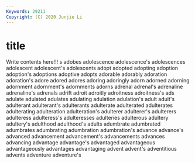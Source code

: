 ```yaml
---
Keywords: 29211
Copyright: (C) 2020 Junjie Li
---
```


# title

Write contents here!!!
s 
adobes 
adolescence 
adolescence's 
adolescences 
adolescent 
adolescent's
adolescents 
adopt 
adopted 
adopting 
adoption 
adoption's 
adoptions 
adoptive 
adopts 
adorable
adorably 
adoration 
adoration's 
adore 
adored 
adores 
adoring 
adoringly 
adorn 
adorned
adorning 
adornment 
adornment's 
adornments 
adorns 
adrenal 
adrenal's 
adrenaline 
adrenaline's 
adrenals
adrift 
adroit 
adroitly 
adroitness 
adroitness's 
ads 
adulate 
adulated 
adulates 
adulating
adulation 
adulation's 
adult 
adult's 
adulterant 
adulterant's 
adulterants 
adulterate 
adulterated 
adulterates
adulterating 
adulteration 
adulteration's 
adulterer 
adulterer's 
adulterers 
adulteress 
adulteress's 
adulteresses 
adulteries
adulterous 
adultery 
adultery's 
adulthood 
adulthood's 
adults 
adumbrate 
adumbrated 
adumbrates 
adumbrating
adumbration 
adumbration's 
advance 
advance's 
advanced 
advancement 
advancement's 
advancements 
advances 
advancing
advantage 
advantage's 
advantaged 
advantageous 
advantageously 
advantages 
advantaging 
advent 
advent's 
adventitious
advents 
adventure 
adventure's 
